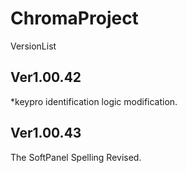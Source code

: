 # ChromaProject
VersionList


## Ver1.00.42
*keypro identification logic modification.
## Ver1.00.43
The SoftPanel Spelling Revised. 
